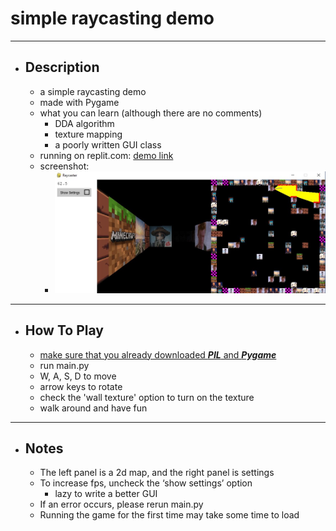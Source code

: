 # simple raycasting demo
---
- ## Description
  - a simple raycasting demo
  - made with Pygame
  - what you can learn (although there are no comments)
    - DDA algorithm
    - texture mapping
    - a poorly written GUI class
  - running on replit.com: [demo link](https://replit.com/@ZhengIsHere/simple-raycasting-demo)
  - screenshot:
    - ![2](screenshots/2.jpg)
---
- ## How To Play
  - <ins> make sure that you already downloaded _**PIL**_ and _**Pygame**_ </ins>
  - run main.py 
  - W, A, S, D to move
  - arrow keys to rotate
  - check the 'wall texture' option to turn on the texture
  - walk around and have fun
---
- ## Notes
  - The left panel is a 2d map, and the right panel is settings
  - To increase fps, uncheck the ‘show settings’ option
    - lazy to write a better GUI
  - If an error occurs, please rerun main.py
  - Running the game for the first time may take some time to load
